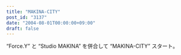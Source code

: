 ```yaml
---
title: "MAKINA-CITY"
post_id: "3137"
date: "2004-08-01T00:00:00+09:00"
draft: false
---
```



“Force.Y” と “Studio MAKINA” を併合して “MAKINA-CITY” スタート。
